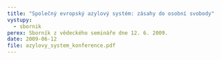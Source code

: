 ```yaml
---
title: "Společný evropský azylový systém: zásahy do osobní svobody"
vystupy:
  - sbornik
perex: Sborník z vědeckého semináře dne 12. 6. 2009.
date: 2009-06-12
file: azylovy_system_konference.pdf
---
```

